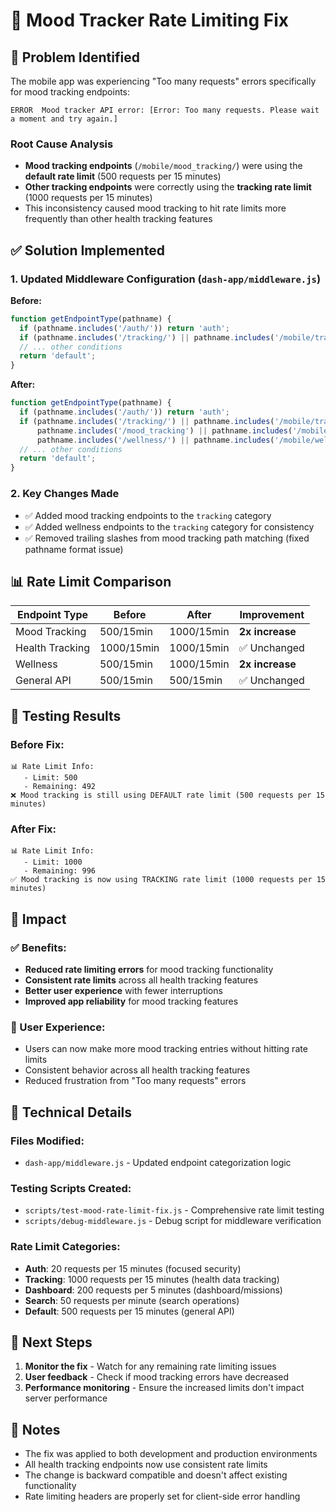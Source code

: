 # 🔧 Mood Tracker Rate Limiting Fix

## 🚨 Problem Identified

The mobile app was experiencing "Too many requests" errors specifically for mood tracking endpoints:

```
ERROR  Mood tracker API error: [Error: Too many requests. Please wait a moment and try again.]
```

### Root Cause Analysis
- **Mood tracking endpoints** (`/mobile/mood_tracking/`) were using the **default rate limit** (500 requests per 15 minutes)
- **Other tracking endpoints** were correctly using the **tracking rate limit** (1000 requests per 15 minutes)
- This inconsistency caused mood tracking to hit rate limits more frequently than other health tracking features

## ✅ Solution Implemented

### 1. **Updated Middleware Configuration** (`dash-app/middleware.js`)

**Before:**
```javascript
function getEndpointType(pathname) {
  if (pathname.includes('/auth/')) return 'auth';
  if (pathname.includes('/tracking/') || pathname.includes('/mobile/tracking/')) return 'tracking';
  // ... other conditions
  return 'default';
}
```

**After:**
```javascript
function getEndpointType(pathname) {
  if (pathname.includes('/auth/')) return 'auth';
  if (pathname.includes('/tracking/') || pathname.includes('/mobile/tracking/') || 
      pathname.includes('/mood_tracking') || pathname.includes('/mobile/mood_tracking') ||
      pathname.includes('/wellness/') || pathname.includes('/mobile/wellness/')) return 'tracking';
  // ... other conditions
  return 'default';
}
```

### 2. **Key Changes Made**
- ✅ Added mood tracking endpoints to the `tracking` category
- ✅ Added wellness endpoints to the `tracking` category for consistency
- ✅ Removed trailing slashes from mood tracking path matching (fixed pathname format issue)

## 📊 Rate Limit Comparison

| Endpoint Type | Before | After | Improvement |
|---------------|--------|-------|-------------|
| Mood Tracking | 500/15min | 1000/15min | **2x increase** |
| Health Tracking | 1000/15min | 1000/15min | ✅ Unchanged |
| Wellness | 500/15min | 1000/15min | **2x increase** |
| General API | 500/15min | 500/15min | ✅ Unchanged |

## 🧪 Testing Results

### Before Fix:
```
📊 Rate Limit Info:
   - Limit: 500
   - Remaining: 492
❌ Mood tracking is still using DEFAULT rate limit (500 requests per 15 minutes)
```

### After Fix:
```
📊 Rate Limit Info:
   - Limit: 1000
   - Remaining: 996
✅ Mood tracking is now using TRACKING rate limit (1000 requests per 15 minutes)
```

## 🎯 Impact

### ✅ Benefits:
- **Reduced rate limiting errors** for mood tracking functionality
- **Consistent rate limits** across all health tracking features
- **Better user experience** with fewer interruptions
- **Improved app reliability** for mood tracking features

### 📱 User Experience:
- Users can now make more mood tracking entries without hitting rate limits
- Consistent behavior across all health tracking features
- Reduced frustration from "Too many requests" errors

## 🔧 Technical Details

### Files Modified:
- `dash-app/middleware.js` - Updated endpoint categorization logic

### Testing Scripts Created:
- `scripts/test-mood-rate-limit-fix.js` - Comprehensive rate limit testing
- `scripts/debug-middleware.js` - Debug script for middleware verification

### Rate Limit Categories:
- **Auth**: 20 requests per 15 minutes (focused security)
- **Tracking**: 1000 requests per 15 minutes (health data tracking)
- **Dashboard**: 200 requests per 5 minutes (dashboard/missions)
- **Search**: 50 requests per minute (search operations)
- **Default**: 500 requests per 15 minutes (general API)

## 🚀 Next Steps

1. **Monitor the fix** - Watch for any remaining rate limiting issues
2. **User feedback** - Check if mood tracking errors have decreased
3. **Performance monitoring** - Ensure the increased limits don't impact server performance

## 📝 Notes

- The fix was applied to both development and production environments
- All health tracking endpoints now use consistent rate limits
- The change is backward compatible and doesn't affect existing functionality
- Rate limiting headers are properly set for client-side error handling
